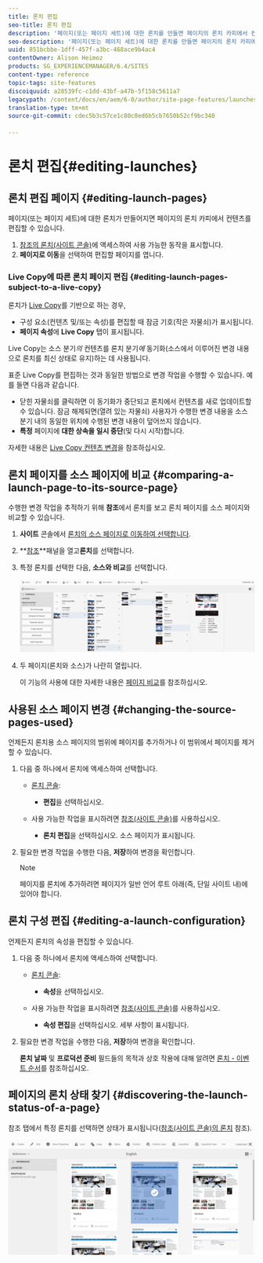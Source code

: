 ```yaml
---
title: 론치 편집
seo-title: 론치 편집
description: '페이지(또는 페이지 세트)에 대한 론치를 만들면 페이지의 론치 카피에서 컨텐츠를 편집할 수 있습니다. '
seo-description: '페이지(또는 페이지 세트)에 대한 론치를 만들면 페이지의 론치 카피에서 컨텐츠를 편집할 수 있습니다. '
uuid: 851bcbbe-1dff-457f-a3bc-468ace9b4ac4
contentOwner: Alison Heimoz
products: SG_EXPERIENCEMANAGER/6.4/SITES
content-type: reference
topic-tags: site-features
discoiquuid: a28539fc-c1dd-43bf-a47b-5f158c5611a7
legacypath: /content/docs/en/aem/6-0/author/site-page-features/launches
translation-type: tm+mt
source-git-commit: cdec5b3c57ce1c80c0ed6b5cb7650b52cf9bc340

---
```



# 론치 편집{#editing-launches}

## 론치 편집 페이지 {#editing-launch-pages}

페이지(또는 페이지 세트)에 대한 론치가 만들어지면 페이지의 론치 카피에서 컨텐츠를 편집할 수 있습니다.

1. [참조의 론치(사이트 콘솔)](/help/sites-authoring/launches.md#launches-in-references-sites-console)에 액세스하여 사용 가능한 동작을 표시합니다.
1. **페이지로 이동**&#x200B;을 선택하여 편집할 페이지를 엽니다.

### Live Copy에 따른 론치 페이지 편집 {#editing-launch-pages-subject-to-a-live-copy}

론치가 [Live Copy](/help/sites-administering/msm.md)를 기반으로 하는 경우,

* 구성 요소(컨텐츠 및/또는 속성)를 편집할 때 잠금 기호(작은 자물쇠)가 표시됩니다.
* **페이지 속성**&#x200B;에 **Live Copy** 탭이 표시됩니다.

Live Copy는 소스 분기&#x200B;*의* 컨텐츠를 론치 분기&#x200B;*에* 동기화(소스에서 이루어진 변경 내용으로 론치를 최신 상태로 유지)하는 데 사용됩니다.

표준 Live Copy를 편집하는 것과 동일한 방법으로 변경 작업을 수행할 수 있습니다. 예를 들면 다음과 같습니다.

* 닫힌 자물쇠를 클릭하면 이 동기화가 중단되고 론치에서 컨텐츠를 새로 업데이트할 수 있습니다. 잠금 해제되면(열려 있는 자물쇠) 사용자가 수행한 변경 내용을 소스 분기 내의 동일한 위치에 수행된 변경 내용이 덮어쓰지 않습니다.
* **특정** 페이지에 **대한 상속을 일시 중단**(및 다시 시작)합니다.

자세한 내용은 [Live Copy 컨텐츠 변경](/help/sites-administering/msm-livecopy.md#changing-live-copy-content)을 참조하십시오.

## 론치 페이지를 소스 페이지에 비교 {#comparing-a-launch-page-to-its-source-page}

수행한 변경 작업을 추적하기 위해 **참조**&#x200B;에서 론치를 보고 론치 페이지를 소스 페이지와 비교할 수 있습니다.

1. **사이트** 콘솔에서 [론치의 소스 페이지로 이동하여 선택합니다](/help/sites-authoring/basic-handling.md#viewing-and-selecting-resources).
1. **[참조](/help/sites-authoring/basic-handling.md#references)**패널을 열고&#x200B;**론치**를 선택합니다.
1. 특정 론치를 선택한 다음, **소스와 비교**&#x200B;를 선택합니다.

   ![chlimage_1-96](assets/chlimage_1-96.png)

1. 두 페이지(론치와 소스)가 나란히 열립니다.

   이 기능의 사용에 대한 자세한 내용은 [페이지 비교](/help/sites-authoring/page-diff.md)를 참조하십시오.

## 사용된 소스 페이지 변경 {#changing-the-source-pages-used}

언제든지 론치용 소스 페이지의 범위에 페이지를 추가하거나 이 범위에서 페이지를 제거할 수 있습니다.

1. 다음 중 하나에서 론치에 액세스하여 선택합니다.

   * [론치 콘솔](/help/sites-authoring/launches.md#the-launches-console):

      * **편집**&#x200B;을 선택하십시오.
   * 사용 가능한 작업을 표시하려면 [참조(사이트 콘솔)](/help/sites-authoring/launches.md#launches-in-references-sites-console)를 사용하십시오.

      * **론치 편집**&#x200B;을 선택하십시오.
   소스 페이지가 표시됩니다.

1. 필요한 변경 작업을 수행한 다음, **저장**&#x200B;하여 변경을 확인합니다.

   >[!NOTE]
   >
   >페이지를 론치에 추가하려면 페이지가 일반 언어 루트 아래(즉, 단일 사이트 내)에 있어야 합니다.

## 론치 구성 편집 {#editing-a-launch-configuration}

언제든지 론치의 속성을 편집할 수 있습니다.

1. 다음 중 하나에서 론치에 액세스하여 선택합니다.

   * [론치 콘솔](/help/sites-authoring/launches.md#the-launches-console):

      * **속성**&#x200B;을 선택하십시오.
   * 사용 가능한 작업을 표시하려면 [참조(사이트 콘솔)](/help/sites-authoring/launches.md#launches-in-references-sites-console)를 사용하십시오.

      * **속성 편집**&#x200B;을 선택하십시오.
   세부 사항이 표시됩니다.

1. 필요한 변경 작업을 수행한 다음, **저장**&#x200B;하여 변경을 확인합니다.

   **론치 날짜** 및 **프로덕션 준비** 필드들의 목적과 상호 작용에 대해 알려면 [론치 - 이벤트 순서](/help/sites-authoring/launches.md#launches-the-order-of-events)를 참조하십시오.

## 페이지의 론치 상태 찾기 {#discovering-the-launch-status-of-a-page}

참조 탭에서 특정 론치를 선택하면 상태가 표시됩니다([참조(사이트 콘솔)의 론치](/help/sites-authoring/launches.md#launches-in-references-sites-console) 참조).

![chlimage_1-97](assets/chlimage_1-97.png)

